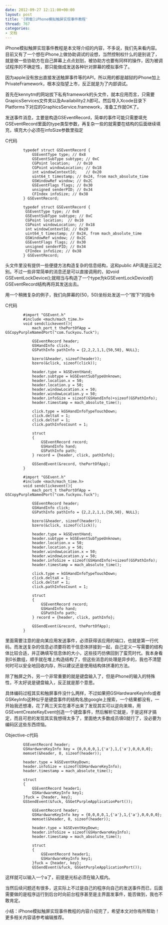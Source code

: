 ```yaml
---
date: 2012-09-27 12:11:00+00:00
layout: post
title: '[转载]iPhone模拟触屏实现事件教程'
thread: 767
categories:
- 文档
---
```


iPhone模拟触屏实现事件教程是本文呀介绍的内容，不多说，我们先来看内容。目前又有了一个想在iPhone上做协助调试的设想，当然控制权什么的是别说了，就是做一些协助方在自己屏幕上点点划划，被协助方也要有同样的操作，因为被调试程序的不确定性，那只能做成发送各种针对屏幕的模拟事件了。

因为apple没有放出直接发送触屏事件等的API，所以用的都是越狱的iPhone加上PrivateFramework，根本没指望上市，反正就是为了内部调试。

首先在kennytm的网站拔下私有framework的头文件，就本应用而言，只需要GrapicsServices文件夹以及Availability2.h即可。然后导入Xcode目录下Platforms下对应的GraphicsService.framework，准备工作就OK了。

发送事件消息，主要是构造GSEventRecord，简单的事件可能只需要填充GSEventRecord里面的type类型参数，再复杂一些的就需要在结构的后面继续填充，填充大小必须在infoSize参数里指定

C代码

			typedef struct GSEventRecord {     
			    GSEventType type; // 0x8     
			    GSEventSubType subtype; // 0xC     
			    CGPoint location;   // 0x10     
			    CGPoint windowLocation; // 0x18     
			    int windowContextId;    // 0x20     
			    uint64_t timestamp; // 0x24, from mach_absolute_time     
			    GSWindowRef window; // 0x2C     
			    GSEventFlags flags; // 0x30     
			    unsigned senderPID; // 0x34     
			    CFIndex infoSize; // 0x38     
			} GSEventRecord;    
			 
			typedef struct GSEventRecord {  
			 GSEventType type; // 0x8  
			 GSEventSubType subtype; // 0xC  
			 CGPoint location;  // 0x10  
			 CGPoint windowLocation; // 0x18  
			 int windowContextId; // 0x20  
			 uint64_t timestamp; // 0x24, from mach_absolute_time  
			 GSWindowRef window; // 0x2C  
			 GSEventFlags flags; // 0x30  
			 unsigned senderPID; // 0x34  
			 CFIndex infoSize; // 0x38  
			} GSEventRecord;
头文件里没有提供一些便捷方法构造复杂的信息结构，这和public API真是云泥之别。不过一些非常简单的消息还是可以直接调用的，如void GSEventLockDevice();就相当与构造了一个type为kGSEventLockDevice的GSEventRecord结构再将其发送出去。

用一个稍微复杂的例子，我们向屏幕的{50，50}坐标处发送一个“按下”的指令

C代码

			#import "GSEvent.h"     
			#include <mach/mach_time.h>     
			void sendclickevent(){     
			    mach_port_t thePortOfApp = GSCopyPurpleNamedPort("com.fuckyou.fuck");     
			         
			    GSEventRecord header;     
			    GSHandInfo click;     
			    GSPathInfo pathInfo = {2,2,2,1,1,{50,50}, NULL};     
			         
			    bzero(&header, sizeof(header));     
			    bzero(&click, sizeof(click));     
			    
			    header.type = kGSEventHand;     
			    header.subtype = kGSEventSubTypeUnknown;     
			    header.location.x = 50;     
			    header.location.y = 50;     
			    header.windowLocation.x = 50;     
			    header.windowLocation.y = 50;     
			    header.infoSize = sizeof(GSHandInfo)+sizeof(GSPathInfo);     
			    header.timestamp = mach_absolute_time();     
			    
			    click.type = kGSHandInfoTypeTouchDown;     
			    click.deltaX = 1;     
			    click.deltaY = 1;     
			    click.pathInfosCount = 1;     
			         
			    struct    
			    {     
			        GSEventRecord record;     
			        GSHandInfo hand;     
			        GSPathInfo path;     
			    } record = {header, click, pathInfo};     
			         
			    GSSendEvent(&record, thePortOfApp);     
			}    
			 
			#import "GSEvent.h"  
			#include <mach/mach_time.h> 
			void sendclickevent(){  
			    mach_port_t thePortOfApp = GSCopyPurpleNamedPort("com.fuckyou.fuck");  
			      
			    GSEventRecord header;  
			    GSHandInfo click;  
			    GSPathInfo pathInfo = {2,2,2,1,1,{50,50}, NULL};  
			      
			    bzero(&header, sizeof(header));  
			    bzero(&click, sizeof(click));  
			 
			    header.type = kGSEventHand;  
			    header.subtype = kGSEventSubTypeUnknown;  
			    header.location.x = 50;  
			    header.location.y = 50;  
			    header.windowLocation.x = 50;  
			    header.windowLocation.y = 50;  
			    header.infoSize = sizeof(GSHandInfo)+sizeof(GSPathInfo);  
			    header.timestamp = mach_absolute_time();  
			 
			    click.type = kGSHandInfoTypeTouchDown;  
			    click.deltaX = 1;  
			    click.deltaY = 1;  
			    click.pathInfosCount = 1;  
			      
			    struct  
			    {  
			        GSEventRecord record;  
			        GSHandInfo hand;  
			        GSPathInfo path;  
			    } record = {header, click, pathInfo};  
			      
			    GSSendEvent(&record, thePortOfApp);  
			}
里面需要注意的是向某应用发送事件，必须获得该应用的端口，也就是第一行代码。而发送复杂的信息必须要将若干信息体拼接到一起，自己定义一写需要的结构体比较合适，并正确填写信息体的大小，这些技巧仿佛回到了蛮荒时代。我本身看到0长数组，顺手就在堆上构造结构了，但这些消息的处理是异步的，我也不清楚何时可以安全地回收内存，所以建议还是使用结构体拼凑的方法。

除了触屏之外，另一个非常重要的就是键盘输入了，但是iPhone的输入的特殊性，不太好说是键盘输入，反正就是那个意思。

具体编码过程其实和触屏事件没什么两样，不过如果把GSHardwareKeyInfo或者GSKeyInfo这种似乎是键盘事件的结构名放google上搜索，一个结果都没有，一开始我还想凑，花了两三天实在凑不出来了发现其实可以逆向来嘛，用GSEventCreateKeyEvent创造一个键盘事件，然后解析它就是，于是这样才搞定，而且可悲的发现其实我想得太多了，里面绝大多数成员填0就行了，没必要为编码区这些东西烦恼。

Objective-c代码

			GSEventRecord header;     
			GSHardwareKeyInfo key = {0,0,0,0,1,{'a'},1,{'a'},0,0,0,0};     
			memset(&header, 0, sizeof(header));     
			    
			header.type = kGSEventKeyDown;     
			header.infoSize = sizeof(GSHardwareKeyInfo);     
			header.timestamp = mach_absolute_time();     
			    
			struct     
			{     
			    GSEventRecord header1;     
			    GSHardwareKeyInfo key1;     
			}fuck = {header, key};     
			GSSendEvent(&fuck, GSGetPurpleApplicationPort());    
			 
			    GSEventRecord header;  
			    GSHardwareKeyInfo key = {0,0,0,0,1,{'a'},1,{'a'},0,0,0,0};  
			    memset(&header, 0, sizeof(header));  
			      
			    header.type = kGSEventKeyDown;  
			    header.infoSize = sizeof(GSHardwareKeyInfo);  
			    header.timestamp = mach_absolute_time();  
			      
			    struct  
			    {  
			        GSEventRecord header1;  
			        GSHardwareKeyInfo key1;  
			    }fuck = {header, key};  
			    GSSendEvent(&fuck, GSGetPurpleApplicationPort());
这样就可以输入一个a了，前提是光标必须在输入框内。

当然后续问题还有很多，这实际上不过是自己的程序向自己的发送事件而已，后面需要做的是程序运行到后台时向前台程序甚至是主界面发事件，能否做到，我也不敢肯定。

小结：iPhone模拟触屏实现事件教程的内容介绍完了，希望本文对你有所帮助！更多相关内容请参考编辑推荐。

